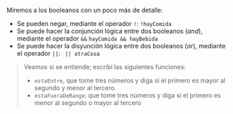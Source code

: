 Miremos a los booleanos con un poco más de detalle: 

* Se pueden negar, mediante el operador `!`: `!hayComida`
* Se puede hacer la conjunción lógica entre dos booleanos (_and_), mediante el operador `&&` `hayComida && hayBebida`
* Se puede hacer la disyunción lógica entre dos booleanos (_or_), mediante el operador `||`: ` || otraCosa`

> Veamos si se entiende; escribí las siguientes funciones: 
> 
> * `estaEntre`, que tome tres números y diga si el primero es mayor al segundo y menor al tercero. 
> * `estaFueraDeRango`: que tome tres números y diga si el primero es menor al segundo o mayor al tercero
> 